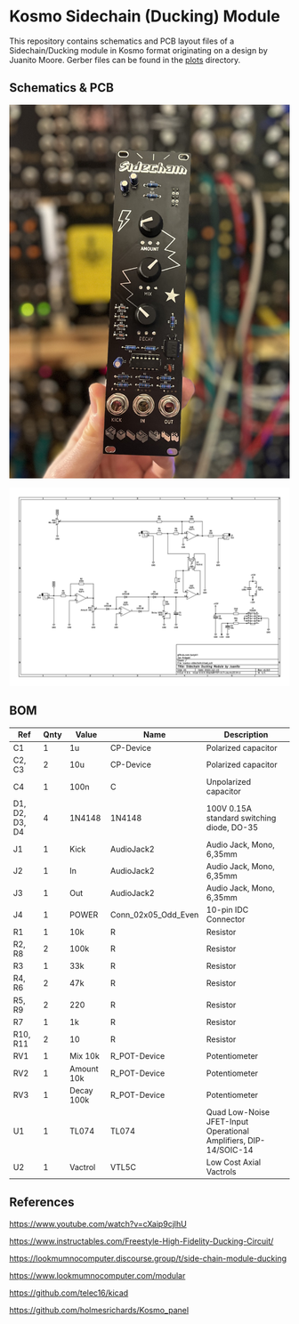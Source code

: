 # Kosmo Sidechain (Ducking) Module

This repository contains schematics and PCB layout files of a Sidechain/Ducking module in Kosmo format originating on a design by Juanito Moore. Gerber files can be found in the [plots](plots/) directory.

## Schematics & PCB

![Kosmo Sidechain Ducking Build](kosmo-sidechain-build.jpg)

![Kosmo Sidechain Ducking Schematics](kosmo-sidechain.png)

## BOM

|Ref           |Qnty|Value     |Name               |Description                                                     |
|--------------|----|----------|-------------------|----------------------------------------------------------------|
|C1            |1   |1u        |CP-Device          |Polarized capacitor                                             |
|C2, C3        |2   |10u       |CP-Device          |Polarized capacitor                                             |
|C4            |1   |100n      |C                  |Unpolarized capacitor                                           |
|D1, D2, D3, D4|4   |1N4148    |1N4148             |100V 0.15A standard switching diode, DO-35                      |
|J1            |1   |Kick      |AudioJack2         |Audio Jack, Mono, 6,35mm                                        |
|J2            |1   |In        |AudioJack2         |Audio Jack, Mono, 6,35mm                                        |
|J3            |1   |Out       |AudioJack2         |Audio Jack, Mono, 6,35mm                                        |
|J4            |1   |POWER     |Conn_02x05_Odd_Even|10-pin IDC Connector                                            |
|R1            |1   |10k       |R                  |Resistor                                                        |
|R2, R8        |2   |100k      |R                  |Resistor                                                        |
|R3            |1   |33k       |R                  |Resistor                                                        |
|R4, R6        |2   |47k       |R                  |Resistor                                                        |
|R5, R9        |2   |220       |R                  |Resistor                                                        |
|R7            |1   |1k        |R                  |Resistor                                                        |
|R10, R11      |2   |10        |R                  |Resistor                                                        |
|RV1           |1   |Mix 10k   |R_POT-Device       |Potentiometer                                                   |
|RV2           |1   |Amount 10k|R_POT-Device       |Potentiometer                                                   |
|RV3           |1   |Decay 100k|R_POT-Device       |Potentiometer                                                   |
|U1            |1   |TL074     |TL074              |Quad Low-Noise JFET-Input Operational Amplifiers, DIP-14/SOIC-14|
|U2            |1   |Vactrol   |VTL5C              |Low Cost Axial Vactrols                                         |

## References

https://www.youtube.com/watch?v=cXaip9cjlhU

https://www.instructables.com/Freestyle-High-Fidelity-Ducking-Circuit/

https://lookmumnocomputer.discourse.group/t/side-chain-module-ducking

https://www.lookmumnocomputer.com/modular

https://github.com/telec16/kicad

https://github.com/holmesrichards/Kosmo_panel
